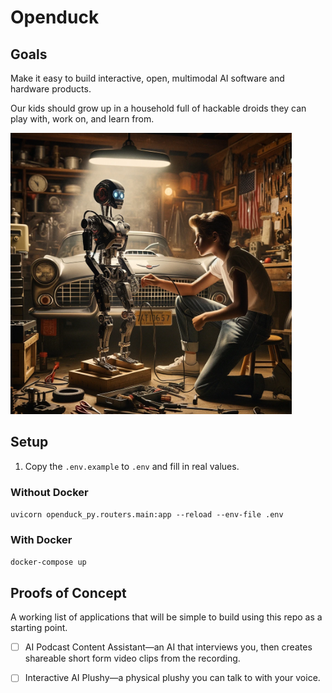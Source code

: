 # Openduck

## Goals

Make it easy to build interactive, open, multimodal AI software and hardware products.

Our kids should grow up in a household full of hackable droids they can play with, work on, and learn from.

<img src="goal.webp" width="450px"/>

## Setup

1. Copy the `.env.example` to `.env` and fill in real values.

### Without Docker

`uvicorn openduck_py.routers.main:app --reload --env-file .env`

### With Docker

`docker-compose up`

## Proofs of Concept

A working list of applications that will be simple to build using this repo as a starting point.

- [ ] AI Podcast Content Assistant—an AI that interviews you, then creates shareable short form video clips from the recording.

- [ ] Interactive AI Plushy—a physical plushy you can talk to with your voice.

